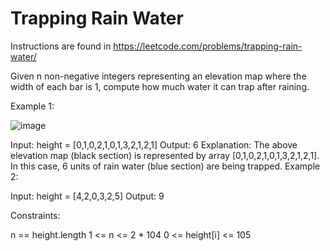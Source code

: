 # Trapping Rain Water 
Instructions are found in https://leetcode.com/problems/trapping-rain-water/

Given n non-negative integers representing an elevation map where the width of each bar is 1, compute how much water it can trap after raining.

 

Example 1:

![image](https://github.com/user-attachments/assets/491e2e37-faa3-4851-93a6-1784d5fbe429)

Input: height = [0,1,0,2,1,0,1,3,2,1,2,1]
Output: 6
Explanation: The above elevation map (black section) is represented by array [0,1,0,2,1,0,1,3,2,1,2,1]. In this case, 6 units of rain water (blue section) are being trapped.
Example 2:

Input: height = [4,2,0,3,2,5]
Output: 9
 

Constraints:

n == height.length
1 <= n <= 2 * 104
0 <= height[i] <= 105

